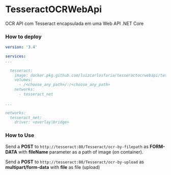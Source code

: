 # TesseractOCRWebApi
OCR API com Tesseract encapsulada em uma Web API .NET Core


### How to deploy

``` yml
version: '3.4'

services:
...
        
  tesseract:
    image: docker.pkg.github.com/luizcarlosfaria/tesseractocrwebapi/tesseract-ocr-aspnet-webapi:<version>
    volumes:
      - /<choose_any_path>/:/<choose_any_path>
    networks:
      - tesseract_net
    
...

networks:
  tesseract_net:
    driver: <overlay|bridge>
```` 

### How to Use

Send a **POST** to `http://tesseract:80/Tesseract/ocr-by-filepath` as **FORM-DATA** with **fileName** parameter as a path of image (on container).

Send a **POST** to `http://tesseract:80/Tesseract/ocr-by-upload` as **multipart/form-data** with **file** as file (upload)



